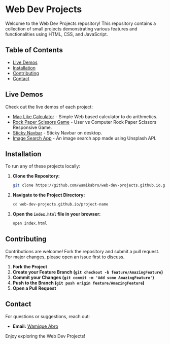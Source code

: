 # Web Dev Projects

Welcome to the Web Dev Projects repository! This repository contains a collection of small projects demonstrating various features and functionalities using HTML, CSS, and JavaScript.

## Table of Contents

- [Live Demos](#live-demos)
- [Installation](#installation)
- [Contributing](#contributing)
- [Contact](#contact)

## Live Demos

Check out the live demos of each project:

- [Mac Like Calculator](https://wamikabro.github.io/web-dev-projects.github.io/Projects/javascript-calculator/) - Simple Web based calculator to do arithmetics.
- [Rock Paper Scissors Game](https://wamikabro.github.io/web-dev-projects.github.io/Projects/rock-paper-scissors-game/) - User vs Computer Rock Paper Scissors Responsive Game.
- [Sticky Navbar](https://wamikabro.github.io/web-dev-projects.github.io/Projects/sticky-navbar/) - Sticky Navbar on desktop.
- [Image Search App](https://wamikabro.github.io/web-dev-projects.github.io/Projects/sticky-navbar/) - An image search app made using Unsplash API.
  
## Installation

To run any of these projects locally:

1. **Clone the Repository:**
   ```bash
   git clone https://github.com/wamikabro/web-dev-projects.github.io.git
   ```
2. **Navigate to the Project Directory:**
   ```bash
   cd web-dev-projects.github.io/project-name
   ```
3. **Open the `index.html` file in your browser:**
   ```bash
   open index.html
   ```

## Contributing

Contributions are welcome! Fork the repository and submit a pull request. For major changes, please open an issue first to discuss.

1. **Fork the Project**
2. **Create your Feature Branch (`git checkout -b feature/AmazingFeature`)**
3. **Commit your Changes (`git commit -m 'Add some AmazingFeature'`)**
4. **Push to the Branch (`git push origin feature/AmazingFeature`)**
5. **Open a Pull Request**

## Contact

For questions or suggestions, reach out:

- **Email:** [Wamique Abro](mailto:wamikabro212@gmail.com)

Enjoy exploring the Web Dev Projects!
